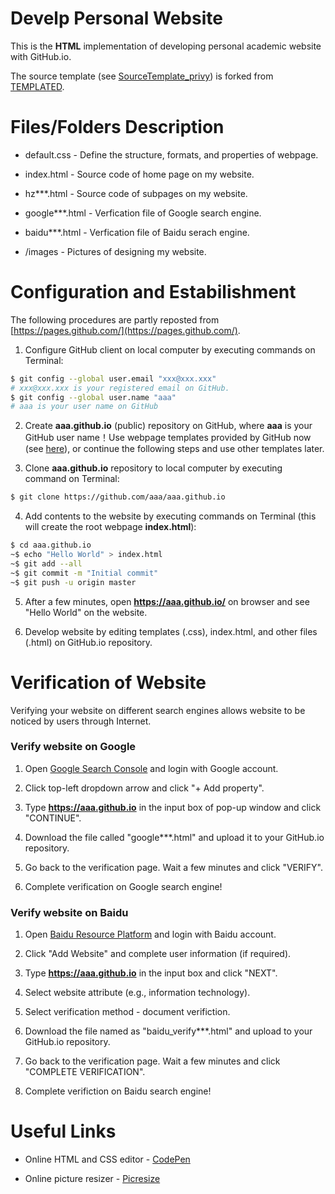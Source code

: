# Develp Personal Website

This is the **HTML** implementation of developing personal academic website with GitHub.io.

The source template (see [SourceTemplate_privy](https://github.com/HeZhang1994/HeZhang1994.github.io/tree/master/SourceTemplate_privy)) is forked from [TEMPLATED](http://templated.co).

# Files/Folders Description

* default.css - Define the structure, formats, and properties of webpage.

* index.html - Source code of home page on my website.

* hz***.html - Source code of subpages on my website.

* google***.html - Verfication file of Google search engine.

* baidu***.html - Verfication file of Baidu serach engine.

* /images - Pictures of designing my website.

# Configuration and Estabilishment

The following procedures are partly reposted from [https://pages.github.com/](https://pages.github.com/).

1. Configure GitHub client on local computer by executing commands on Terminal:
```bash
$ git config --global user.email "xxx@xxx.xxx"
# xxx@xxx.xxx is your registered email on GitHub.
$ git config --global user.name "aaa"
# aaa is your user name on GitHub
```

2. Create __aaa.github.io__ (public) repository on GitHub, where __aaa__ is your GitHub user name！Use webpage templates provided by GitHub now (see [here](https://blog.csdn.net/renfufei/article/details/37725057)), or continue the following steps and use other templates later.

3. Clone __aaa.github.io__ repository to local computer by executing command on Terminal:
```bash
$ git clone https://github.com/aaa/aaa.github.io
```

4. Add contents to the website by executing commands on Terminal (this will create the root webpage __index.html__):
```bash
$ cd aaa.github.io
~$ echo "Hello World" > index.html
~$ git add --all
~$ git commit -m "Initial commit"
~$ git push -u origin master
```

5. After a few minutes, open __https://aaa.github.io/__ on browser and see "Hello World" on the website.

6. Develop website by editing templates (.css), index.html, and other files (.html) on GitHub.io repository.

# Verification of Website

Verifying your website on different search engines allows website to be noticed by users through Internet.

### Verify website on Google

1. Open [Google Search Console](https://search.google.com/search-console/about) and login with Google account.

2. Click top-left dropdown arrow and click "+ Add property".

3. Type __https://aaa.github.io__ in the input box of pop-up window and click "CONTINUE".

4. Download the file called "google***.html" and upload it to your GitHub.io repository.

5. Go back to the verification page. Wait a few minutes and click "VERIFY".

6. Complete verification on Google search engine!

### Verify website on Baidu

1. Open [Baidu Resource Platform](https://ziyuan.baidu.com/) and login with Baidu account.

2. Click "Add Website" and complete user information (if required).

3. Type __https://aaa.github.io__ in the input box and click "NEXT".

4. Select website attribute (e.g., information technology).

5. Select verification method - document verifiction.

6. Download the file named as "baidu_verify***.html" and upload to your GitHub.io repository.

7. Go back to the verification page. Wait a few minutes and click "COMPLETE VERIFICATION".

8. Complete verifiction on Baidu search engine!

# Useful Links

* Online HTML and CSS editor - [CodePen](https://codepen.io/)

* Online picture resizer - [Picresize](http://www.picresize.com/)
